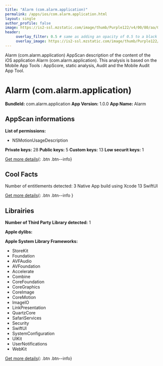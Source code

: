 ```yaml
---
title: "Alarm (com.alarm.application)"
permalink: /apps/ios/com.alarm.application.html
layout: single
author_profile: false
image: https://is2-ssl.mzstatic.com/image/thumb/Purple122/v4/00/80/aa/0080aade-bd01-89ae-28a2-e98bbc37dd59/AppIcon-1x_U007emarketing-0-10-0-85-220.png/512x512bb.jpg
header: 
     overlay_filter: 0.5 # same as adding an opacity of 0.5 to a black background
     overlay_image: https://is2-ssl.mzstatic.com/image/thumb/Purple122/v4/00/80/aa/0080aade-bd01-89ae-28a2-e98bbc37dd59/AppIcon-1x_U007emarketing-0-10-0-85-220.png/512x512bb.jpg
---
```

Alarm (com.alarm.application) AppScan description of the content of the iOS application Alarm (com.alarm.application). This analysis is based on the Mobile App Tools : AppScore, static analysis, Audit and the Mobile Audit App Tool.

# Alarm (com.alarm.application)

**BundleId:** com.alarm.application
**App Version:** 1.0.0
**App Name:** Alarm


## AppScan informations 

**List of permissions:** 
- NSMotionUsageDescription
  
  
**Private keys:** 28
**Public keys:** 5
**Custom keys:** 13
**Low securit keys:** 1
  
[Get more details](/pricing.html){: .btn .btn--info}

## Cool Facts

Number of entitlements detected: 3
Native App
build using Xcode 13
SwiftUI
  
[Get more details](/pricing.html){: .btn .btn--info }

## Librairies 
**Number of Third Party Library detected:** 1


**Apple dylibs:**


**Apple System Library Frameworks:**
- StoreKit
- Foundation
- AVFAudio
- AVFoundation
- Accelerate
- Combine
- CoreFoundation
- CoreGraphics
- CoreImage
- CoreMotion
- ImageIO
- LinkPresentation
- QuartzCore
- SafariServices
- Security
- SwiftUI
- SystemConfiguration
- UIKit
- UserNotifications
- WebKit


  
[Get more details](/pricing.html){: .btn .btn--info}

